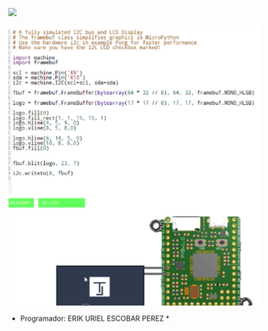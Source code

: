 ![](http://micropython.org/resources/pybv11-pinout.jpg)



![](images/oled.png)

* Programador: ERIK URIEL ESCOBAR PEREZ *

